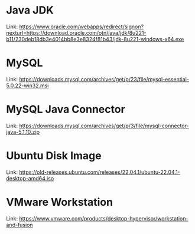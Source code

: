 # Java JDK
Link: https://www.oracle.com/webapps/redirect/signon?nexturl=https://download.oracle.com/otn/java/jdk/8u221-b11/230deb18db3e4014bb8e3e8324f81b43/jdk-8u221-windows-x64.exe
# MySQL
Link: https://downloads.mysql.com/archives/get/p/23/file/mysql-essential-5.0.22-win32.msi
# MySQL Java Connector
Link: https://downloads.mysql.com/archives/get/p/3/file/mysql-connector-java-5.1.10.zip
# Ubuntu Disk Image
Link: https://old-releases.ubuntu.com/releases/22.04.1/ubuntu-22.04.1-desktop-amd64.iso
# VMware Workstation
Link: https://www.vmware.com/products/desktop-hypervisor/workstation-and-fusion
